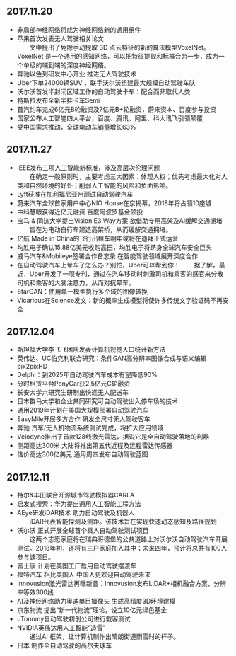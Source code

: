 
## 2017.11.20
* 非局部神经网络将成为神经网络新的通用组件
* 苹果首次发表无人驾驶相关论文  
　　文中提出了免除手动提取 3D 点云特征的新的算法模型VoxelNet。VoxelNet 是一个通用的感知网络，可以把特征提取和标框合为一步，成为一个单级的端到端的深度神经网络。  
* 奔驰以色列研发中心开业  推进无人驾驶技术
* Uber下单24000辆SUV ，联手沃尔沃组建最大规模自动驾驶车队  
* 沃尔沃首发半封闭区域工作的自动驾驶卡车：配合而非取代人类  
* 特斯拉发布全新半挂卡车Semi  
* 首汽约车完成6亿元B轮融资及7亿元B+轮融资，蔚来资本、百度参与投资
* 国家公布人工智能四大平台，百度、腾讯、阿里、科大讯飞引领颠覆
* 受中国需求推动，全球电动车销量增长63%

## 2017.11.27
* IEEE发布三项人工智能新标准，涉及高层次伦理问题  
　　在确定一般原则时，主要考虑三大因素：体现人权；优先考虑最大化对人类和自然环境的好处；削弱人工智能的风险和负面影响。
* Lyft获准在加利福尼亚州测试自动驾驶汽车
* 蔚来汽车全球首家用户中心NIO House在京揭幕，2018年将占领10座城
* 中科慧眼获得近亿元融资 百度阿波罗基金领投
* 宝马 & 同济大学提出Vision E3 Way方案 欲借助专用高架及AI缓解交通拥堵  
　　旨在为电动自行车建造高架桥，从而缓解交通拥堵。
* 亿航 Made in China的飞行出租车明年或将在迪拜正式运营
* 均胜电子确认15.88亿美元收购高田，均胜电子将跻身全球汽车安全巨头
* 威马汽车&Mobileye签署合作备忘录 在智能驾驶领域展开深度合作
* 在自动驾驶汽车上晕车了怎么办？别怕，Uber可以帮到你！
　　据了解，最近，Uber开发了一项专利，通过在汽车移动时刺激司机和乘客的感官来分散司机和乘客的大脑注意力，从而对抗晕车。  
* StarGAN：使用单一模型执行多个域的图像转换  
* Vicarious在Science发文：新的概率生成模型将使许多传统文字验证码不再安全

## 2017.12.04
* 斯坦福大学李飞飞团队发表计算机视觉人口统计新方法
* 英伟达、UC伯克利联合研究：条件GAN高分辨率图像合成与语义编辑pix2pixHD
* Delphi：到2025年自动驾驶汽车成本有望降低90%
* 分时租赁平台PonyCar获2.5亿元C轮融资  
* 长安大学六研究生研制出快递无人配送车
* 日本群马大学和企业共同研究可自动驾驶出入停车场的技术  
* 通用2019年计划在美国大规模部署自动驾驶汽车  
* EasyMile开展多方合作 研发全尺寸无人驾驶客车
* 奔驰 汽车/无人机物流系统测试完成，将扩大应用领域  
* Velodyne推出了首款128线激光雷达，据说它是全自动驾驶落地的利器
* 测距高达300米 大陆将推出第五代近程及远程雷达传感器  
* 估价高达300亿美元 通用周四发布自动驾驶蓝图

## 2017.12.11
* 特尔&丰田联合开源城市驾驶模拟器CARLA
* 启发式搜索：华为提出通用人工智能工程方法
* AEye研发iDAR技术 助力自动驾驶及机器人  
　　iDAR代表智能探测及测距。该技术旨在实现快速动态感知及路径规划
* 沃尔沃 正式开展全球首个真人自动驾驶测试项目  
　　这两个志愿家庭将在瑞典哥德堡的公共道路上对沃尔沃自动驾驶汽车开展测试。2018年初，还将有三户家庭加入其中；未来四年，预计将总共有100人参与该项目。
* 富士康 计划在美国工厂启用自动驾驶摆渡车
* 福特汽车 相比美国人 中国人更欢迎自动驾驶未来
* Innovusion激光雷达再曝新品：Innovusion发布LiDAR+相机融合方案，分辨率等效300线
* AI及神经网络助力奥迪单目摄像头 生成高精度3D环境建模
* 京东物流 提出“新一代物流”理论，设立10亿元绿色基金
* uTonomy自动驾驶初创公司进行载客测试
* NVIDIA英伟达用人工智能“造雪”  
　　通过AI 框架，让计算机制作出晴朗街道雨雪时的样子。
* 日本 制作全自动驾驶的高尔夫球车

## 





